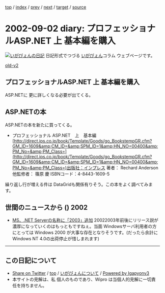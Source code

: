[top](../index.html) 
 / [index](index.html) 
 / [prev](ig020830.html) 
 / [next](ig020903.html) 
 / [target](http://www.igapyon.jp/igapyon/diary/2002/ig020902.html) 
 / [source](https://github.com/igapyon/diary/blob/master/2002/ig020902.src.md) 

2002-09-02 diary: プロフェッショナルASP.NET 上 基本編を購入
=====================================================================================================
[![いがぴょんの日記](http://www.igapyon.jp/igapyon/diary/images/iga200306s.jpg "いがぴょん")](http://www.igapyon.jp/igapyon/diary/memo/memoigapyon.html) 日記形式でつづる [いがぴょん](http://www.igapyon.jp/igapyon/diary/memo/memoigapyon.html)コラム ウェブページです。

[old-v2](ig020902-orig.html)

## プロフェッショナルASP.NET 上 基本編を購入

ASP.NETに 更に詳しくなる必要が出てくる。


## ASP.NETの本

ASP.NETの本を新たに買ってくる。

* プロフェッショナル ASP.NET　上　基本編
  [http://direct.ips.co.jp/book/Template/Goods/go_BookstempGR.cfm?GM_ID=1609&amp;CM_ID=&amp;SPM_ID=1&amp;HN_NO=00400&amp;PM_No=&amp;PM_Class=](http://direct.ips.co.jp/book/Template/Goods/go_BookstempGR.cfm?GM_ID=1609&amp;CM_ID=&amp;SPM_ID=1&amp;HN_NO=00400&amp;PM_No=&amp;PM_Class=)出版社：インプレス 著者： Rechard Anderson 他監修者： 篠原 慶
  ISBNコード：4-8443-1609-5

繰り返し行が増える件は DataGridも関係有りそう。この本をよく調べてみます。

## 世間のニュースから () 2002

* [MS、.NET Serverの名称に「2003」追加](http://www.zdnet.co.jp/news/0208/31/nebt_07.html)  20022003年前後にリリース説が濃厚になっていくのはもっともですねぇ。当面 Windowsサーバ利用者の方にとっては Windows 2000 が大事な存在となりそうです。(だったら余計に Windows NT 4.0の出荷停止が惜しまれます)


----------------------------------------------------------------------------------------------------

## この日記について

* [Share on Twitter](https://twitter.com/intent/tweet?hashtags=igapyon%2Cdiary%2C%E3%81%84%E3%81%8C%E3%81%B4%E3%82%87%E3%82%93&text=%E3%83%97%E3%83%AD%E3%83%95%E3%82%A7%E3%83%83%E3%82%B7%E3%83%A7%E3%83%8A%E3%83%ABASP.NET+%E4%B8%8A+%E5%9F%BA%E6%9C%AC%E7%B7%A8%E3%82%92%E8%B3%BC%E5%85%A5&url=http%3A%2F%2Fwww.igapyon.jp%2Figapyon%2Fdiary%2F2002%2Fig020902.html) / [top](../index.html) / [いがぴょんについて](http://www.igapyon.jp/igapyon/diary/memo/memoigapyon.html) / [Powered by Igapyonv3](https://github.com/igapyon/igapyonv3)
* 本サイトの見解は、私 個人のものであり、Wipro は当個人的見解に一切責任を持ちません。 

